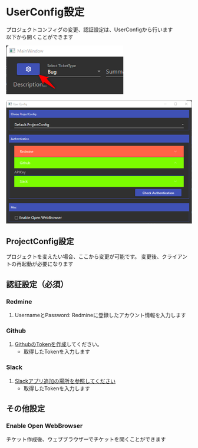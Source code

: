 # UserConfig設定

プロジェクトコンフィグの変更、認証設定は、UserConfigから行います<br>
以下から開くことができます

![OpenUserConfig](/Documents/Resources/OpenUserConfig.png)

![UserConfig](/Documents/Resources/UserConfig.png)

## ProjectConfig設定

プロジェクトを変えたい場合、ここから変更が可能です。
変更後、クライアントの再起動が必要になります

## 認証設定（必須）

### Redmine

1. UsernameとPassword: Redmineに登録したアカウント情報を入力します

### Github

1. [GithubのTokenを作成](https://github.com/settings/tokens)してください。
    - 取得したTokenを入力します

### Slack

1. [Slackアプリ追加の場所を参照してください](./ProjectConfigurationGuide.md)
    - 取得したTokenを入力します


## その他設定

### Enable Open WebBrowser

チケット作成後、ウェブブラウザーでチケットを開くことができます